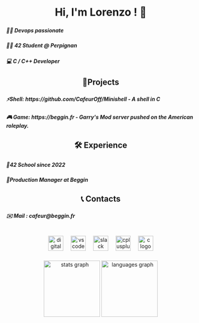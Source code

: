 <h1 align="center">Hi, I'm Lorenzo ! 👋</h1>

###

<h5 align="left">👨‍💻 Devops passionate</h5>

###

<h5 align="left">👨‍🎓 42 Student @ Perpignan</h5>

###

<h5 align="left">💻 C / C++ Developer</h5>

###
<h2 align="center">📖Projects</h2>

###

<h5 align="left">⚡Shell: https://github.com/CafeurOff/Minishell - A shell in C </h5>
  
###

<h5 align="left">🎮 Game: https://beggin.fr - Garry's Mod server pushed on the American roleplay.</h5>

###

<h2 align="center">🛠️ Experience</h2>

###

<h5 align="left">📃42 School since 2022</h5>

###

<h5 align="left">💼Production Manager at Beggin</h5>

###
<h2 align="center">📞 Contacts</h2>

###

<h5 align="left">✉️ Mail : cafeur@beggin.fr</h5>

###

<h1 align="center"></h1>

###

<div align="center">
  <img src="https://cdn.jsdelivr.net/gh/devicons/devicon/icons/digitalocean/digitalocean-original.svg" height="40" alt="digitalocean logo"  />
  <img width="12" />
  <img src="https://cdn.jsdelivr.net/gh/devicons/devicon/icons/vscode/vscode-original.svg" height="40" alt="vscode logo"  />
  <img width="12" />
  <img src="https://cdn.jsdelivr.net/gh/devicons/devicon/icons/slack/slack-original.svg" height="40" alt="slack logo"  />
  <img width="12" />
  <img src="https://cdn.jsdelivr.net/gh/devicons/devicon/icons/cplusplus/cplusplus-original.svg" height="40" alt="cplusplus logo"  />
  <img width="12" />
  <img src="https://cdn.jsdelivr.net/gh/devicons/devicon/icons/c/c-original.svg" height="40" alt="c logo"  />
</div>

###

<div align="center">
  <img src="https://github-readme-stats.vercel.app/api?username=CafeurOff&hide_title=false&hide_rank=false&show_icons=true&include_all_commits=true&count_private=true&disable_animations=false&theme=dark&locale=fr&hide_border=false&order=1&custom_title=Statistiques" height="150" alt="stats graph"  />
  <img src="https://github-readme-stats.vercel.app/api/top-langs?username=CafeurOff&locale=fr&hide_title=false&layout=compact&card_width=320&langs_count=5&theme=dark&hide_border=false&order=2&custom_title=Language" height="150" alt="languages graph"  />
</div>

###
